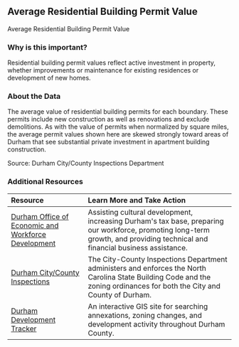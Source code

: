 ## Average Residential Building Permit Value
Average Residential Building Permit Value

### Why is this important?
Residential building permit values reflect active investment in property, whether improvements or maintenance for existing residences or development of new homes.

### About the Data
The average value of residential building permits for each boundary. These permits include new construction as well as renovations and exclude demolitions. As with the value of permits when normalized by square miles, the average permit values shown here are skewed strongly toward areas of Durham that see substantial private investment in apartment building construction. 

Source: Durham City/County Inspections Department  

### Additional Resources

|Resource | Learn More and Take Action | 
|:--- | :--- |
|[Durham Office of Economic and Workforce Development](http://durhamnc.gov/446/Office-of-Economic-Workforce-Development) | Assisting cultural development, increasing Durham's tax base, preparing our workforce, promoting long-term growth, and providing technical and financial business assistance.
|[Durham City/County Inspections](http://durhamnc.gov/293/City-County-Inspections)| The City-County Inspections Department administers and enforces the North Carolina State Building Code and the zoning ordinances for both the City and County of Durham.
|[Durham Development Tracker](http://gisweb.durhamnc.gov/durhammaps/developmenttracker/index.html) | An interactive GIS site for searching annexations, zoning changes, and development activity throughout Durham County.
